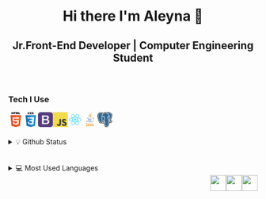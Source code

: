 # <h1 align="center"> Hi there I'm Aleyna 👋 </h1>

## <p align="center"> Jr.Front-End Developer | Computer Engineering Student </p>
   <br />
                                                         

### Tech I Use
  <img align="left" src="https://raw.githubusercontent.com/github/explore/80688e429a7d4ef2fca1e82350fe8e3517d3494d/topics/html/html.png" width="30" height="30">
  <img align="left" src="https://raw.githubusercontent.com/github/explore/80688e429a7d4ef2fca1e82350fe8e3517d3494d/topics/css/css.png" width="30" height="30">
  <img align="left" src="https://raw.githubusercontent.com/github/explore/80688e429a7d4ef2fca1e82350fe8e3517d3494d/topics/bootstrap/bootstrap.png" width="30" height="30">
  <img align="left" src="https://raw.githubusercontent.com/github/explore/80688e429a7d4ef2fca1e82350fe8e3517d3494d/topics/javascript/javascript.png" width="30" height="30">
  <img align="left" src="https://raw.githubusercontent.com/github/explore/80688e429a7d4ef2fca1e82350fe8e3517d3494d/topics/react/react.png" width="30" height="30">
  <img align="left" src="https://raw.githubusercontent.com/github/explore/5b3600551e122a3277c2c5368af2ad5725ffa9a1/topics/java/java.png" width="30" height="30">
  <img align="left" src="https://raw.githubusercontent.com/github/explore/80688e429a7d4ef2fca1e82350fe8e3517d3494d/topics/postgresql/postgresql.png" width="30" height="30">
  
  <br />
  <br />
  <br />

<details>
   <summary>💡  Github Status</summary>
   <img src="https://github-readme-stats.vercel.app/api?username=clkaley&theme=radical">
</details>
<br />
<br />

<details>
   <summary>💻 Most Used Languages </summary>
   <img src="https://github-readme-stats.vercel.app/api/top-langs/?username=clkaley&layout=compact&theme=radical">
</details>




<a href="https://www.linkedin.com/in/aleynacelik/">
  <img height="32" width="32" src="https://unpkg.com/simple-icons@v6/icons/linkedin.svg" align="right" />
</a>
<a href="mailto: clkkaley@gmail.com"">
  <img height="32" width="32" src="https://unpkg.com/simple-icons@v6/icons/gmail.svg" align="right" />
</a>
<a href="https://twitter.com/clkaley"">
  <img height="32" width="32" src="https://unpkg.com/simple-icons@v6/icons/twitter.svg" align="right"" />
</a>                                                                                                  
<br />
<br />     
                                                                                                      
  [linkedin]:https://www.linkedin.com/in/aleynacelik/
  [gmail]:clkkaley@gmail.com
